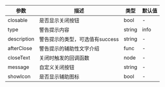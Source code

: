 | 参数 | 描述 | 类型 | 默认值 | 
| - | - | - | - | 
|closable|是否显示关闭按钮|bool| - | 
|type|警告提示内容|string| info | 
|description|警告提示的类型，可选值有success|string| - | 
|afterClose|警告提示的辅助性文字介绍|func| - | 
|closeText|关闭时触发的回调函数|node| - | 
|message|自定义关闭按钮|string| - | 
|showIcon|是否显示辅助图标|bool| - | 
